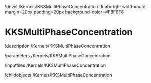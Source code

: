 <!-- MOOSE Object Documentation Stub: Remove this when content is added. -->!devel /Kernels/KKSMultiPhaseConcentration float=right width=auto margin=20px padding=20px background-color=#F8F8F8


# KKSMultiPhaseConcentration
!description /Kernels/KKSMultiPhaseConcentration

!parameters /Kernels/KKSMultiPhaseConcentration

!inputfiles /Kernels/KKSMultiPhaseConcentration

!childobjects /Kernels/KKSMultiPhaseConcentration
